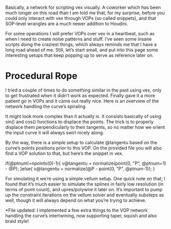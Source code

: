 Basically, a network for scripting vex visually. A coworker which has been much longer on this road than I am told me that, for my surprise, before you could only interact with vex through VOPs (so called snippets), and that SOP-level wrangles are a much newer addition to Houdini.

For some operations I will prefer VOPs over vex in a heartbeat, such as when I need to create noise patterns and stuff. I’ve seen some insane scripts doing the craziest things, which always reminds me that I have a long road ahead of me. Still, let’s start small, and put into this page some interesting setups that keep popping up to serve as reference later on.

# Procedural Rope

I tried a couple of times to do something similar in the past using vex, only to get frustrated when it didn’t work as expected. Finally gave it a more patient go in VOPs and it came out really nice. Here is an overview of the network handling the curve’s spiraling.

It might look more complex than it actually is. It consists basically of using sin() and cos() functions to displace the points. The trick is to properly displace them perpendicularly to their tangents, so no matter how we orient the input curve it will always swirl nicely along.

By the way, there is a simple setup to calculate @tangentu based on the curve’s points positions prior to this VOP. On the provided file you will also find a VOP solution to that, but here’s the snippet in vex.

if(@ptnum!=npoints(0)-1){
v@tangentu = normalize(point(0, "P", @ptnum+1) - @P);
}else{
v@tangentu = normalize(@P - point(0, "P", @ptnum-1));
}

For simulating it we’re using a simple vellum setup. One quick note on that; I found that it’s much easier to simulate the splines in fairly low resolution (in terms of point count), and upres/polywire it later on. It’s important to pump up the constraint iterations on the vellum solver and eventually substeps as well, though it will always depend on what you’re trying to achieve.

*File updated: I implemented a few extra things to the VOP network handling the curve’s intertwining, now supporting taper, squish and also braid style!
